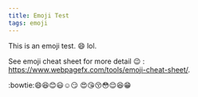 ```yaml
---
title: Emoji Test
tags: emoji
---
```


This is an emoji test. :smile: lol.

See emoji cheat sheet for more detail :wink: : <https://www.webpagefx.com/tools/emoji-cheat-sheet/>.

:bowtie::smile::laughing::blush::smiley::relaxed::smirk:
:heart_eyes::kissing_heart::kissing_closed_eyes::flushed::relieved::satisfied::grin:
